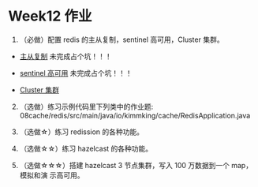# Week12 作业 

1. （必做）配置 redis 的主从复制，sentinel 高可用，Cluster 集群。

- [主从复制]() 未完成占个坑！！！

- [sentinel 高可用]() 未完成占个坑！！！

- [Cluster 集群](/Week_12/cluster/README.md)

2. （选做）练习示例代码里下列类中的作业题:
08cache/redis/src/main/java/io/kimmking/cache/RedisApplication.java

3. （选做☆）练习 redission 的各种功能。

4. （选做☆☆）练习 hazelcast 的各种功能。

5. （选做☆☆☆）搭建 hazelcast 3 节点集群，写入 100 万数据到一个 map，模拟和演 示高可用。
